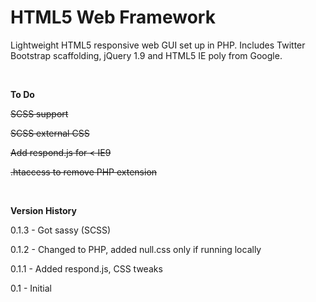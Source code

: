 HTML5 Web Framework
=========

Lightweight HTML5 responsive web GUI set up in PHP. Includes Twitter Bootstrap scaffolding, jQuery 1.9 and HTML5 IE poly from Google.

<br>

<b>To Do</b>

~~SCSS support~~

~~SCSS external CSS~~

~~Add respond.js for < IE9~~

~~.htaccess to remove PHP extension~~

<br>

<b>Version History</b>

0.1.3 - Got sassy (SCSS)

0.1.2 - Changed to PHP, added null.css only if running locally

0.1.1 - Added respond.js, CSS tweaks

0.1 - Initial